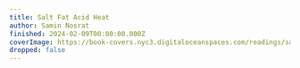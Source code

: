 ```yaml
---
title: Salt Fat Acid Heat
author: Samin Nosrat
finished: 2024-02-09T00:00:00.000Z
coverImage: https://book-covers.nyc3.digitaloceanspaces.com/readings/salt-fat-acid-heat-01.jpg
dropped: false
---
```


